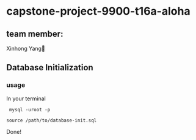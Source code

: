 # capstone-project-9900-t16a-aloha

## team member:
Xinhong Yang🤞  

## Database Initialization 

### usage

In your terminal

` mysql -uroot -p`

`source /path/to/database-init.sql`

Done! 
